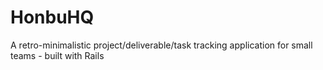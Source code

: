 # HonbuHQ
A retro-minimalistic project/deliverable/task tracking application for small teams - built with Rails
